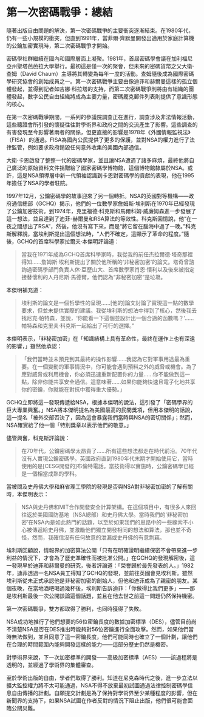 # 第一次密碼戰爭：總結
隨著出版自由問題的解決，第一次密碼戰爭的主要衝突逐漸結束。在1980年代，仍有一些小規模的衝突，但直到1991年，當菲爾·齊默曼開發出適用於家庭計算機的公鑰加密實現時，第二次密碼戰爭才開始。

密碼學社群繼續在國內和國際層面上凝聚。1981年，首屆密碼學會議在加利福尼亞州聖塔芭芭拉大學舉行。最初這是僅一次的聚會，但未來的密碼貨幣之父大衛·查姆（David Chaum）主導將其轉變為每年一度的活動。查姆隨後成為國際密碼學研究協會的創始成員之一。第一次密碼戰爭主要由像迪菲和赫爾曼這樣的孤立個體發起，並得到記者如吉娜·科拉塔的支持，而第二次密碼戰爭則將由有組織的團體發起，數字公民自由組織將成為主要力量，密碼龐克郵件列表則提供了意識形態的核心。

在第一次密碼戰爭期間，一系列的參議院調查正在進行，調查涉及非法情報活動，這些聽證會所引發的懷疑往往對學術界和政府之間的交流產生了影響。這些調查的有害發現至今影響著兩者的關係，但更直接的影響是1978年《外國情報監視法》（FISA）的通過。FISA為國內公民提供了更多的保護，並對NSA的權力進行了法律監管，例如要求政府銷毀任何意外收集的美國內部通信。

大衛·卡恩啟發了整整一代的密碼學家，並且讓NSA遭遇了諸多麻煩，最終他將自己廣泛的原始資料文件捐贈給了國家密碼學博物館，這個博物館隸屬於NSA。或許，這是NSA領導層中新一代領袖認識到卡恩對密碼學的貢獻的表現，他在1995年擔任了NSA的學者駐院。

1997年12月，公鑰密碼學的故事迎來了另一個轉折。NSA的英國對等機構——政府通信總部（GCHQ）揭示，他們的一位數學家詹姆斯·埃利斯在1970年已經發現了公鑰加密技術。到1974年，克里福德·科克斯和馬爾科姆·威廉姆森進一步發展了這一想法，並且達到了迪菲-赫爾曼和RSA算法的等效性。科克斯回憶說，他“在一夜之間想出了RSA”，然後，他沒有寫下來，而是“將它留在腦海中過了一晚。”科克斯解釋說，當埃利斯提出這個想法時，“人們不確定，這顯示了革命的程度。”隨後，GCHQ的首席科學家拉爾夫·本傑明評論道：

> 當我在1971年成為GCHQ首席科學家時，我從我的前任杰拉爾德·塔奇那裡得知……詹姆斯·埃利斯提出了關於他所稱的‘非秘密加密’的論文。塔奇曾諮詢過密碼學部門負責人休·亞歷山大、首席數學家肖恩·懷利以及後來被指定接替懷利的人丹尼斯·馬德爾，他們認為“非秘密加密”是垃圾。

本傑明補充道：

> 埃利斯的論文是一個哲學性的呈現……[他的]論文討論了實現這一點的數學要求，但並未提供實際的建議。我從埃利斯的想法中得到了核心，然後我去找尼克·帕特森，並說，‘你能看一下這個並設計出一個合適的函數嗎？’……帕特森和克里夫·科克斯一起給出了可行的選擇。”

本傑明表示，「非秘密加密」在「知識結構上具有革命性，最終在運作上也有深遠的影響，」雖然他承認：

> 「我們當時並未預見到其最終的操作影響……我認為它對軍事用途最為重要。在一個變動的軍事情況中，你可能會遇到預料之外的威脅或機會。為了應對威脅或利用機會，你必須迅速重新配置你的力量……你不能做到這一點，除非你能共享安全通信。這意味著……如果你能夠快速且電子化地共享你的密鑰，你就能在對抗中獲得重大優勢。」

GCHQ立即將這一發現傳遞給NSA，根據本傑明的說法，這引發了「密碼學界的巨大專業興奮。」NSA將本傑明提名為美國最高的民間獎項，但用本傑明的話說，這一提名「被外交部否決了，因為這會暴露我們當時與NSA的密切關係」；然而，NSA確實給了他一個「特別獎章以表示他們的敬意。」

儘管興奮，科克斯評論說：

> 在70年代，公鑰密碼學太昂貴了……所有這些想法都走在時代前沿。70年代沒有人實現公鑰密碼學。英國政府直到1980年代末期才開始使用它，當時使用的是[CESG開發的]布倫特電話。當技術得以實施時，公鑰密碼學已經是一個相當成熟的學科。

當被問及史丹佛大學和麻省理工學院的發現是否與NSA對非秘密加密的了解有關時，本傑明表示：

> NSA與史丹佛和MIT合作開發安全計算架構。在這個項目中，有很多人來回往返於美國國防基地（NSA總部）和史丹佛大學。當時我們的‘非秘密加密’在NSA內是如此熱門的話題，以至於如果我們的思路中的一些線索不小心被傳遞給史丹佛，並激勵他們獨立開發相同的想法和算法，那也並不奇怪，然而，我確信沒有任何故意的泄漏或史丹佛的有意剽竊。

埃利斯回顧說，情報界的加密算法公開「只有在明確證明繼續保密不會帶來進一步利益的情況下，才會為了歷史準確性而被批准公開。」在GCHQ的發現解密後，這一發現早於迪菲和赫爾曼的研究，後者評論道：「榮譽歸於最先發表的人。」1982年，迪菲透過一名NSA員工得知了GCHQ的發現，並前往英國會見埃利斯。雖然埃利斯從未正式承認他是非秘密加密的創始人，但他和迪菲成為了親密的朋友。某個夜晚，在當地酒吧喝過幾杯後，埃利斯告訴迪菲：「你做得比我們更多」——那是埃利斯最後一次公開談論這個話題，並且在他去世之前這一問題仍然保持機密。

第一次密碼戰爭，雙方都取得了勝利，也同時獲得了失敗。

NSA成功地推行了他們想要的56位密鑰長度的數據加密標準（DES），儘管目前尚不清楚NSA是否在DES推出時能夠對56位密鑰進行全面攻擊。然而，如果他們當時無法做到，並且同意了這一密鑰長度，他們可能同時也確立了一個計劃，讓他們在合理的時間範圍內能夠開發這樣的能力——這部分歷史仍然是機密。

對學術界來說，下一次加密標準的開發——高級加密標準（AES）——該過程將是透明的，並經過了學術界的集體審查。

至於學術出版的自由，學者們取得了勝利。知道在尼克森時代之後，進一步立法以擴大監控權力將不太可能通過，NSA不得不放棄最初試圖通過法律控制密碼學信息自由傳播的計劃。自願提交計劃是為了保持對學術界至少某種程度的影響，但在新聞界的支持下，如果NSA試圖在作者反對的情況下阻止出版，他們很可能會面臨公關災難。

